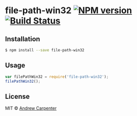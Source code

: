 # file-path-win32 [![NPM version](https://badge.fury.io/js/file-path-win32.svg)](https://npmjs.org/package/file-path-win32) [![Build Status](https://travis-ci.org/doesdev/file-path-win32.svg?branch=master)](https://travis-ci.org/doesdev/file-path-win32)

> 

## Installation

```sh
$ npm install --save file-path-win32
```

## Usage

```js
var filePathWin32 = require('file-path-win32');
filePathWin32();
```

## License

MIT © [Andrew Carpenter]()

